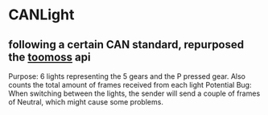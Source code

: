 # CANLight
## following a certain CAN standard, repurposed the [toomoss](http://www.toomoss.cn/api/index.html) api
Purpose: 6 lights representing the 5 gears and the P pressed gear. Also counts the total amount of frames received from each light
Potential Bug: When switching between the lights, the sender will send a couple of frames of Neutral, which might cause some problems.
